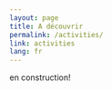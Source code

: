 ```yaml
---
layout: page
title: A découvrir
permalink: /activities/
link: activities
lang: fr
---
```



en construction!

